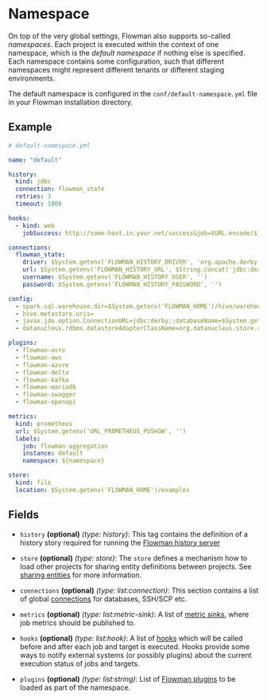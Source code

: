 # Namespace

On top of the very global settings, Flowman also supports so-called *namespaces*. Each project is executed within the
context of one namespace, which is the *default namespace* if nothing else is specified. Each namespace contains some 
configuration, such that different namespaces might represent different tenants or different staging environments.

The default namespace is configured in the `conf/default-namespace.yml` file in your Flowman installation directory.

## Example
```yaml
# default-namespace.yml

name: "default"

history:
  kind: jdbc
  connection: flowman_state
  retries: 3
  timeout: 1000

hooks:
  - kind: web
    jobSuccess: http://some-host.in.your.net/success&job=$URL.encode($job)&force=$force

connections:
  flowman_state:
    driver: $System.getenv('FLOWMAN_HISTORY_DRIVER', 'org.apache.derby.jdbc.EmbeddedDriver')
    url: $System.getenv('FLOWMAN_HISTORY_URL', $String.concat('jdbc:derby:', $System.getenv('FLOWMAN_HOME'), '/logdb;create=true'))
    username: $System.getenv('FLOWMAN_HISTORY_USER', '')
    password: $System.getenv('FLOWMAN_HISTORY_PASSWORD', '')

config:
  - spark.sql.warehouse.dir=$System.getenv('FLOWMAN_HOME')/hive/warehouse
  - hive.metastore.uris=
  - javax.jdo.option.ConnectionURL=jdbc:derby:;databaseName=$System.getenv('FLOWMAN_HOME')/hive/db;create=true
  - datanucleus.rdbms.datastoreAdapterClassName=org.datanucleus.store.rdbms.adapter.DerbyAdapter

plugins:
  - flowman-avro
  - flowman-aws
  - flowman-azure
  - flowman-delta
  - flowman-kafka
  - flowman-mariadb
  - flowman-swagger
  - flowman-openapi

metrics:
  kind: prometheus
  url: $System.getenv('URL_PROMETHEUS_PUSHGW', '')
  labels:
    job: flowman-aggregation
    instance: default
    namespace: ${namespace}

store:
  kind: file
  location: $System.getenv('FLOWMAN_HOME')/examples
```

## Fields

* `history` **(optional)** *(type: history)*:
This tag contains the definition of a history story required for running the [Flowman history server](../cli/history-server.md)

* `store` **(optional)** *(type: store)*:
The `store` defines a mechanism how to load other projects for sharing entity definitions between projects. See
[sharing entities](../cookbook/sharing.md) for more information.

* `connections` **(optional)** *(type: list:connection)*:
This section contains a list of global [connections](connection/index.md) for databases, SSH/SCP etc.

* `metrics` **(optional)** *(type: list:metric-sink)*:
A list of [metric sinks](metric/index.md), where job metrics should be published to.

* `hooks` **(optional)** *(type: list:hook)*:
A list of [hooks](hooks/index.md) which will be called before and after each job and target is executed. Hooks provide 
some ways to notify external systems (or possibly plugins) about the current execution status of jobs and targets. 

* `plugins` **(optional)** *(type: list:string)*:
List of [Flowman plugins](../plugins/index.md) to be loaded as part of the namespace.
